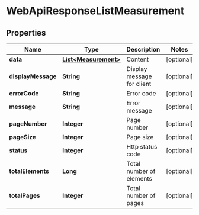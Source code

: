 
# WebApiResponseListMeasurement

## Properties
Name | Type | Description | Notes
------------ | ------------- | ------------- | -------------
**data** | [**List&lt;Measurement&gt;**](Measurement.md) | Content |  [optional]
**displayMessage** | **String** | Display message for client |  [optional]
**errorCode** | **String** | Error code |  [optional]
**message** | **String** | Error message |  [optional]
**pageNumber** | **Integer** | Page number |  [optional]
**pageSize** | **Integer** | Page size |  [optional]
**status** | **Integer** | Http status code |  [optional]
**totalElements** | **Long** | Total number of elements |  [optional]
**totalPages** | **Integer** | Total number of pages |  [optional]



